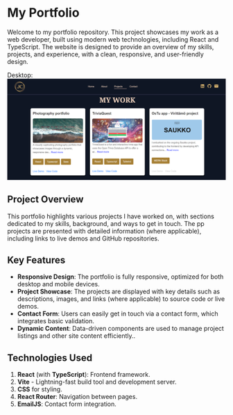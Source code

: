 # My Portfolio

Welcome to my portfolio repository. This project showcases my work as a web developer, built using modern web technologies, including React and TypeScript. The website is designed to provide an overview of my skills, projects, and experience, with a clean, responsive, and user-friendly design.

Desktop:                                          
![Projects page](/public/assets/desktop-view.png)

## Project Overview

This portfolio highlights various projects I have worked on, with sections dedicated to my skills, background, and ways to get in touch. The pp projects are presented with detailed information (where applicable), including links to live demos and GitHub repositories.

## Key Features

- **Responsive Design**: The portfolio is fully responsive, optimized for both desktop and mobile devices.
- **Project Showcase**: The projects are displayed with key details such as descriptions, images, and links (where applicable) to source code or live demos.
- **Contact Form**: Users can easily get in touch via a contact form, which integrates basic validation.
- **Dynamic Content**: Data-driven components are used to manage project listings and other site content efficiently..

## Technologies Used

1. **React** (with **TypeScript**): Frontend framework.
2. **Vite** - Lightning-fast build tool and development server.
3. **CSS** for styling.
4. **React Router**: Navigation between pages.
5. **EmailJS**: Contact form integration.
